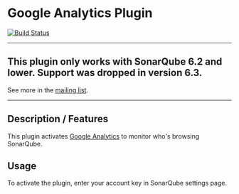 # Google Analytics Plugin
[![Build Status](https://api.travis-ci.org/SonarQubeCommunity/sonar-google-analytics.svg)](https://travis-ci.org/SonarQubeCommunity/sonar-google-analytics)

---

## This plugin only works with SonarQube 6.2 and lower. Support was dropped in version 6.3.

See more in the [mailing list](https://groups.google.com/forum/?utm_medium=email&utm_source=footer#!msg/sonarqube/k4OlEuZJmw4/FYdap3n9CAAJ).

---


## Description / Features
This plugin activates [Google Analytics](http://www.google.com/analytics/) to monitor who's browsing SonarQube.

## Usage
To activate the plugin, enter your account key in SonarQube settings page.



